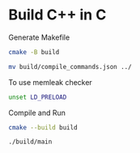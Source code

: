 # Build C++ in C

Generate Makefile

```sh
cmake -B build

mv build/compile_commands.json ../
```

To use memleak checker

```sh
unset LD_PRELOAD
```

Compile and Run

```sh
cmake --build build

./build/main
```

